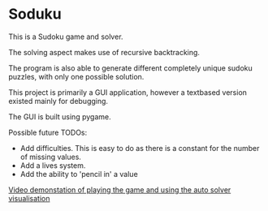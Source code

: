 # Soduku

This is a Sudoku game and solver.

The solving aspect makes use of recursive backtracking.

The program is also able to generate different completely unique sudoku puzzles, with only one possible solution.

This project is primarily a GUI application, however a textbased version existed mainly for debugging.

The GUI is built using pygame.


Possible future TODOs:
- Add difficulties. This is easy to do as there is a constant for the number of missing values.
- Add a lives system.
- Add the ability to 'pencil in' a value


[Video demonstation of playing the game and using the auto solver visualisation](https://freeimage.host/i/HuyjXYx)
